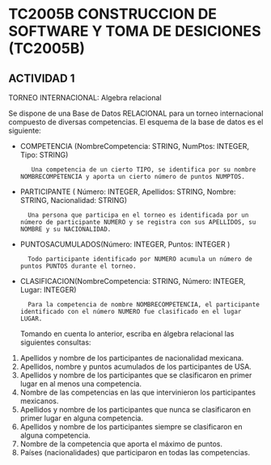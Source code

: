 # TC2005B CONSTRUCCION DE SOFTWARE Y TOMA DE DESICIONES (TC2005B)

## ACTIVIDAD 1

TORNEO INTERNACIONAL: Algebra relacional

Se dispone de una Base de Datos RELACIONAL para un torneo internacional compuesto de diversas competencias. El esquema de la base de datos es el siguiente:

- COMPETENCIA (NombreCompetencia: STRING, NumPtos: INTEGER, Tipo: STRING)

         Una competencia de un cierto TIPO, se identifica por su nombre NOMBRECOMPETENCIA y aporta un cierto número de puntos NUMPTOS.

- PARTICIPANTE ( Número: INTEGER,
  Apellidos: STRING, Nombre: STRING, Nacionalidad: STRING)

        Una persona que participa en el torneo es identificada por un número de participante NUMERO y se registra con sus APELLIDOS, su NOMBRE y su NACIONALIDAD.

- PUNTOSACUMULADOS(Número: INTEGER, Puntos: INTEGER )

        Todo participante identificado por NUMERO acumula un número de puntos PUNTOS durante el torneo.

- CLASIFICACION(NombreCompetencia: STRING, Número: INTEGER, Lugar: INTEGER)

        Para la competencia de nombre NOMBRECOMPETENCIA, el participante identificado con el número NUMERO fue clasificado en el lugar LUGAR.

  Tomando en cuenta lo anterior, escriba en álgebra relacional las siguientes consultas:

1. Apellidos y nombre de los participantes de nacionalidad mexicana.
2. Apellidos, nombre y puntos acumulados de los participantes de USA.
3. Apellidos y nombre de los participantes que se clasificaron en primer lugar en al menos una competencia.
4. Nombre de las competencias en las que intervinieron los participantes mexicanos.
5. Apellidos y nombre de los participantes que nunca se clasificaron en primer lugar en alguna competencia.
6. Apellidos y nombre de los participantes siempre se clasificaron en alguna competencia.
7. Nombre de la competencia que aporta el máximo de puntos.
8. Países (nacionalidades) que participaron en todas las competencias.
